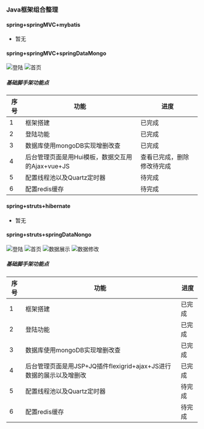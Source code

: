 ### Java框架组合整理</br>
#### spring+springMVC+mybatis
* 暂无
#### spring+springMVC+springDataMongo
![登陆](https://github.com/21karat/springSeries/blob/master/spring_springmvc_springdata/src/main/webapp/pic/20190606121138.png)
![首页](https://github.com/21karat/springSeries/blob/master/spring_springmvc_springdata/src/main/webapp/pic/20190606121224.png)
##### 基础脚手架功能点
 序号  | 功能 | 进度 
 -------| ----|------
 1 | 框架搭建  | 已完成
 2 | 登陆功能  | 已完成
 3 | 数据库使用mongoDB实现增删改查  | 已完成
 4 | 后台管理页面是用Hui模板，数据交互用的Ajax+vue+JS  | 查看已完成，删除修改待完成
 5 | 配置线程池以及Quartz定时器  | 待完成
 6 | 配置redis缓存  | 待完成
 
#### spring+struts+hibernate
* 暂无
#### spring+struts+springDataNongo
![登陆](https://github.com/21karat/springSeries/blob/master/spring_struts_springdata/src/main/webapp/pic/20190606121634.png)
![首页](https://github.com/21karat/springSeries/blob/master/spring_struts_springdata/src/main/webapp/pic/20190606121652.png)
![数据展示](https://github.com/21karat/springSeries/blob/master/spring_struts_springdata/src/main/webapp/pic/20190606122025.png)
![数据修改](https://github.com/21karat/springSeries/blob/master/spring_struts_springdata/src/main/webapp/pic/20190606122041.png)
##### 基础脚手架功能点
  序号  | 功能 | 进度 
 -------| ----|------
 1 | 框架搭建  | 已完成
 2 | 登陆功能  | 已完成
 3 | 数据库使用mongoDB实现增删改查  | 已完成
 4 | 后台管理页面是用JSP+JQ插件flexigrid+ajax+JS进行数据的展示以及增删改  | 已完成
 5 | 配置线程池以及Quartz定时器  | 待完成
 6 | 配置redis缓存  | 待完成

 
